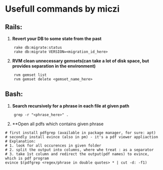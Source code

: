# Usefull commands by miczi
## Rails:
1. **Revert your DB to some state from the past**

```
	rake db:migrate:status
	rake db:migrate VERSION=<migration_id_here>
```

2. **RVM clean unnecessary gemsets(can take a lot of disk space, but provides separation in the environment)**

```
	rvm gemset list
	rvm gemset delete <gemset_name_here>
```
	
## Bash:
1. **Search recursively for a phrase in each file at given path**

```
	grep -r "<phrase_here>" .
```
2. **Open all pdfs which contains given phrase
```
# first install pdfgrep (available in package manager, for sure: apt)
# secondly install evince (also in pm) - it's a pdf viewer appliaction
# Explanation: 
# 1. look for all occurences in given folder
# 2. split the output into columns, where whe treat : as a separator
# 3. take 1st column and redirect the output(pdf names) to evince, which is pdf program
evince $(pdfgrep <regex/phrase in double quotes> * | cut -d: -f1) 
```
